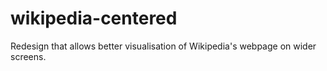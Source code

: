 # wikipedia-centered
Redesign that allows better visualisation of Wikipedia's webpage on wider screens.
